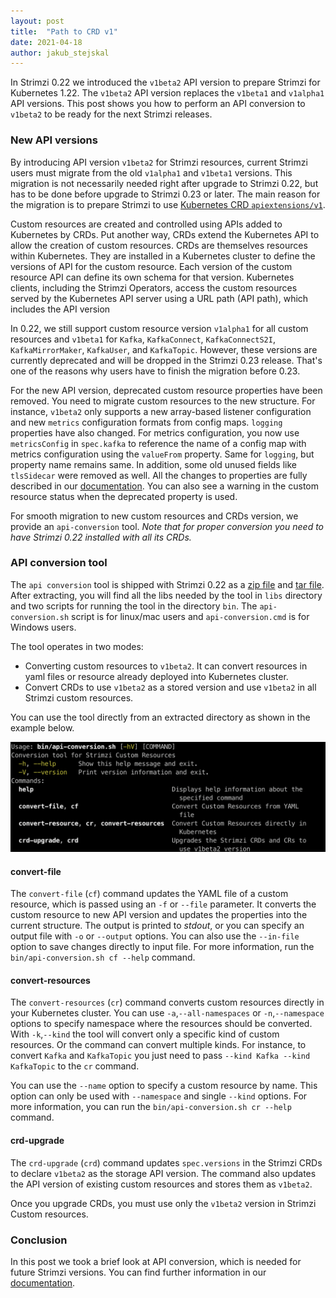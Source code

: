 ```yaml
---
layout: post
title:  "Path to CRD v1"
date: 2021-04-18
author: jakub_stejskal
---
```

In Strimzi 0.22 we introduced the `v1beta2` API version to prepare Strimzi for Kubernetes 1.22. The `v1beta2` API version replaces the `v1beta1` and `v1alpha1` API versions.
This post shows you how to perform an API conversion to `v1beta2` to be ready for the next Strimzi releases.

<!--more-->
  
### New API versions

By introducing API version `v1beta2` for Strimzi resources, current Strimzi users must migrate from the old `v1alpha1`  and `v1beta1` versions.
This migration is not necessarily needed right after upgrade to Strimzi 0.22, but has to be done before upgrade to Strimzi 0.23 or later.
The main reason for the migration is to prepare Strimzi to use [Kubernetes CRD `apiextensions/v1`](https://kubernetes.io/docs/reference/using-api/deprecation-guide/#customresourcedefinition-v122).

Custom resources are created and controlled using APIs added to Kubernetes by CRDs.
Put another way, CRDs extend the Kubernetes API to allow the creation of custom resources.
CRDs are themselves resources within Kubernetes.
They are installed in a Kubernetes cluster to define the versions of API for the custom resource.
Each version of the custom resource API can define its own schema for that version.
Kubernetes clients, including the Strimzi Operators, access the custom resources served by the Kubernetes API server using a URL path (API path), which includes the API version

In 0.22, we still support custom resource version `v1alpha1` for all custom resources and `v1beta1` for `Kafka`, `KafkaConnect`, `KafkaConnectS2I`, `KafkaMirrorMaker`, `KafkaUser`, and `KafkaTopic`.
However, these versions are currently deprecated and will be dropped in the Strimzi 0.23 release.
That's one of the reasons why users have to finish the migration before 0.23.

For the new API version, deprecated custom resource properties have been removed. 
You need to migrate custom resources to the new structure.
For instance, `v1beta2` only supports a new array-based listener configuration and new `metrics` configuration formats from config maps.
`logging` properties have also changed.
For metrics configuration, you now use `metricsConfig` in `spec.kafka` to reference the name of a config map with metrics configuration using the `valueFrom` property.
Same for `logging`, but property name remains same.
In addition, some old unused fields like `tlsSidecar` were removed as well.
All the changes to properties are fully described in our [documentation](https://strimzi.io/docs/operators/latest/full/deploying.html#proc-upgrade-cli-tool-files-str).
You can also see a warning in the custom resource status when the deprecated property is used.

For smooth migration to new custom resources and CRDs version, we provide an `api-conversion` tool. _Note that for proper conversion you need to have Strimzi 0.22 installed with all its CRDs._

### API conversion tool

The `api conversion` tool is shipped with Strimzi 0.22 as a [zip file](https://github.com/strimzi/strimzi-kafka-operator/releases/download/0.22.1/api-conversion-0.22.1.zip) and [tar file](https://github.com/strimzi/strimzi-kafka-operator/releases/download/0.22.1/api-conversion-0.22.1.tar.gz).
After extracting, you will find all the libs needed by the tool in `libs` directory and two scripts for running the tool in the directory `bin`.
The `api-conversion.sh` script is for linux/mac users and `api-conversion.cmd` is for Windows users.

The tool operates in two modes:
* Converting custom resources to `v1beta2`. It can convert resources in yaml files or resource already deployed into Kubernetes cluster.
* Convert CRDs to use `v1beta2` as a stored version and use `v1beta2` in all Strimzi custom resources.

You can use the tool directly from an extracted directory as shown in the example below.

![api-conversion tool help](/assets/images/posts/2021-04-18-api-conversion.png)

#### convert-file

The `convert-file` (`cf`) command updates the YAML file of a custom resource, which is passed using an `-f` or `--file` parameter. It converts the custom resource to new API version and updates the properties into the current structure.
The output is printed to _stdout_, or you can specify an output file with `-o` or `--output` options.
You can also use the `--in-file` option to save changes directly to input file.
For more information, run the `bin/api-conversion.sh cf --help` command.

#### convert-resources

The `convert-resources` (`cr`) command converts custom resources directly in your Kubernetes cluster.
You can use `-a`,`--all-namespaces` or `-n`,`--namespace` options to specify namespace where the resources should be converted.
With `-k`,`--kind` the tool will convert only a specific kind of custom resources.
Or the command can convert multiple kinds.
For instance, to convert `Kafka` and `KafkaTopic` you just need to pass `--kind Kafka --kind KafkaTopic` to the `cr` command.

You can use the `--name` option to specify a custom resource by name.
This option can only be used with `--namespace` and single `--kind` options.
For more information, you can run the `bin/api-conversion.sh cr --help` command.

#### crd-upgrade

The `crd-upgrade` (`crd`) command updates `spec.versions` in the Strimzi CRDs to declare `v1beta2` as the storage API version.
The command also updates the API version of existing custom resources and stores them as `v1beta2`.

Once you upgrade CRDs, you must use only the `v1beta2` version in Strimzi Custom resources.

### Conclusion

In this post we took a brief look at API conversion, which is needed for future Strimzi versions.
You can find further information in our [documentation](https://strimzi.io/docs/operators/0.22.1/full/deploying.html#proc-upgrade-cli-tool-files-str).

